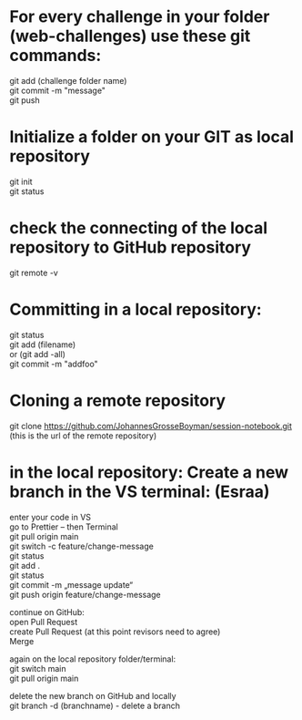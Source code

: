 # For every challenge in your folder (web-challenges) use these git commands:
git add (challenge folder name)  
git commit -m "message"   
git push  

# Initialize a folder on your GIT as local repository
git init   
git status   

# check the connecting of the local repository to GitHub repository
git remote -v  

# Committing in a local repository:
git status   
git add (filename)    
or (git add -all)    
git commit -m "addfoo"    

# Cloning a remote repository
git clone https://github.com/JohannesGrosseBoyman/session-notebook.git (this is the url of the remote repository)

# in the local repository: Create a new branch in the VS terminal: (Esraa)
enter your code in VS    
go to Prettier – then Terminal   
  git pull origin main    
  git switch -c feature/change-message    
  git status   
  git add .     
  git status    
  git commit -m „message update“    
  git push origin feature/change-message    

continue on GitHub:   
	open Pull Request   
	create Pull Request (at this point revisors need to agree)   
	Merge    

again on the local repository folder/terminal:    
	git switch main   
	git pull origin main   
   
delete the new branch on GitHub and locally   
git branch -d (branchname)  - delete a branch   

   
 


